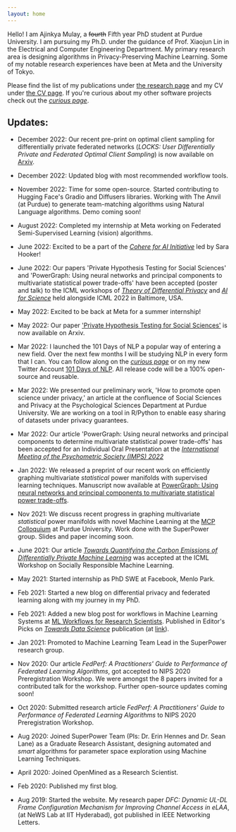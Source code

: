 ```yaml
---
layout: home
---
```


Hello! I am Ajinkya Mulay, a <del>fourth</del> Fifth year PhD student at Purdue University. I am pursuing my Ph.D. under the guidance of Prof. Xiaojun Lin in the Electrical and Computer Engineering Department. My primary research area is designing algorithms in Privacy-Preserving Machine Learning. Some of my notable research experiences have been at Meta and the University of Tokyo.

Please find the list of my publications under [the research page](/research/) and my CV under [the CV page](/cv/). If you're curious about my other software projects check out the [*curious page*](/curious/).

## Updates: ##

* December 2022: Our recent pre-print on optimal client sampling for differentially private federated networks (<em>LOCKS: User Differentially Private and Federated Optimal Client Sampling</em>)  is now available on [Arxiv](https://arxiv.org/abs/2212.13071).

* December 2022: Updated blog with most recommended workflow tools.

* November 2022: Time for some open-source. Started contributing to Hugging Face's Gradio and Diffusers libraries. Working with The Anvil (at Purdue) to generate team-matching algorithms using Natural Language algorithms. Demo coming soon!

* August 2022: Completed my internship at Meta working on Federated Semi-Supervised Learning (vision) algorithms.

* June 2022: Excited to be a part of the <em>[Cohere for AI Initiative](https://cohere.for.ai/)</em> led by Sara Hooker!

* June 2022: Our papers 'Private Hypothesis Testing for Social Sciences' and 'PowerGraph: Using neural networks and principal components to multivariate statistical power trade-offs' have been accepted (poster and talk) to the ICML workshops of <em>[Theory of Differential Privacy](https://tpdp.journalprivacyconfidentiality.org/2022/)</em> and <em>[AI for Science](http://www.ai4science.net/icml22/)</em> held alongside ICML 2022 in Baltimore, USA. 

* May 2022: Excited to be back at Meta for a summer internship!

* May 2022: Our paper ['Private Hypothesis Testing for Social Sciences'](https://arxiv.org/abs/2205.05522) is now available on Arxiv.

* Mar 2022: I launched the 101 Days of NLP a popular way of entering a new field. Over the next few months I will be studying NLP in every form that I can. You can follow along on the [*curious page*](/curious/) or on my new Twitter Account [101 Days of NLP](https://twitter.com/101DaysOfNLP). All release code will be a 100% open-source and reusable.

* Mar 2022: We presented our preliminary work, 'How to promote open science under privacy,' an article at the confluence of Social Sciences and Privacy at the Psychological Sciences Department at Purdue University. We are working on a tool in R/Python to enable easy sharing of datasets under privacy guarantees.

* Mar 2022: Our article 'PowerGraph: Using neural networks and principal components to determine multivariate statistical power trade-offs' has been accepted for an Individual Oral Presentation at the <em>[International Meeting of the Psychometric Society (IMPS) 2022](https://www.psychometricsociety.org/imps-2022)</em>

* Jan 2022: We released a preprint of our recent work on efficiently graphing multivariate <em>statistical</em> power manifolds with supervised learning techniques. Manuscript now available at [PowerGraph: Using neural networks and principal components to multivariate statistical power trade-offs](https://arxiv.org/abs/2201.00719).

* Nov 2021: We discuss recent progress in graphing multivariate <em>statistical</em> power manifolds with novel Machine Learning at the [MCP Colloquium](https://www.purdue.edu/hhs/psy/colloquia/index.html) at Purdue University. Work done with the SuperPower group. Slides and paper incoming soon.

* June 2021: Our article <em>[Towards Quantifying the Carbon Emissions of Differentially Private Machine Learning](https://arxiv.org/abs/2107.06946)</em> was accepted at the ICML Workshop on Socially Responsible Machine Learning. 

* May 2021: Started internship as PhD SWE at Facebook, Menlo Park.

* Feb 2021: Started a new blog on differential privacy and federated learning along with my journey in my PhD.

* Feb 2021: Added a new blog post for workflows in Machine Learning Systems at [ML Workflows for Research Scientists](https://thehimalayanleo.github.io/MLForResearchScientists/). Published in Editor's Picks on *[Towards Data Science](https://towardsdatascience.com/)* publication (at [link](https://towardsdatascience.com/machine-learning-workflow-for-research-scientists-fb582538aac1)). 

* Jan 2021: Promoted to Machine Learning Team Lead in the SuperPower research group.

* Nov 2020: Our article <em>FedPerf: A Practitioners' Guide to Performance of Federated Learning Algorithms</em>, got accepted to NIPS 2020 Preregistration Workshop. We were amongst the 8 papers invited for a contributed talk for the workshop. Further open-source updates coming soon!

* Oct 2020: Submitted research article <em>FedPerf: A Practitioners' Guide to Performance of Federated Learning Algorithms</em> to NIPS 2020 Preregistration Workshop.

* Aug 2020: Joined SuperPower Team (PIs: Dr. Erin Hennes and Dr. Sean Lane) as a Graduate Research Assistant, designing automated and <em>smart</em> algorithms for parameter space exploration using Machine Learning Techniques.

* April 2020: Joined OpenMined as a Research Scientist.

* Feb 2020: Published my first blog. 

* Aug 2019: Started the website. My research paper <em>DFC: Dynamic UL-DL Frame Configuration Mechanism for Improving Channel Access in eLAA</em>, (at NeWS Lab at IIT Hyderabad), got published in IEEE Networking Letters. 
